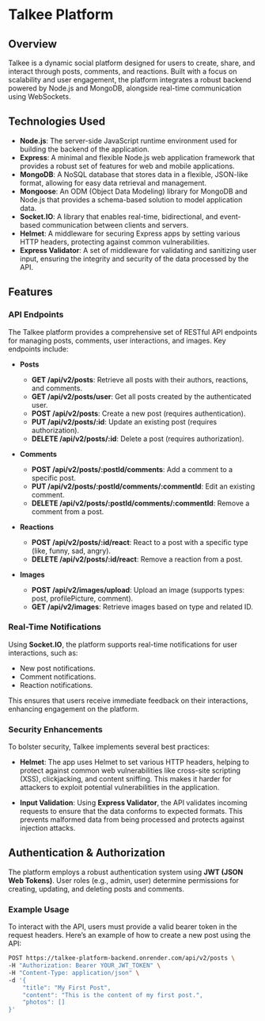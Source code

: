 # Talkee Platform

## Overview

Talkee is a dynamic social platform designed for users to create, share, and interact through posts, comments, and reactions. Built with a focus on scalability and user engagement, the platform integrates a robust backend powered by Node.js and MongoDB, alongside real-time communication using WebSockets.

## Technologies Used

- **Node.js**: The server-side JavaScript runtime environment used for building the backend of the application.
- **Express**: A minimal and flexible Node.js web application framework that provides a robust set of features for web and mobile applications.
- **MongoDB**: A NoSQL database that stores data in a flexible, JSON-like format, allowing for easy data retrieval and management.
- **Mongoose**: An ODM (Object Data Modeling) library for MongoDB and Node.js that provides a schema-based solution to model application data.
- **Socket.IO**: A library that enables real-time, bidirectional, and event-based communication between clients and servers.
- **Helmet**: A middleware for securing Express apps by setting various HTTP headers, protecting against common vulnerabilities.
- **Express Validator**: A set of middleware for validating and sanitizing user input, ensuring the integrity and security of the data processed by the API.

## Features

### API Endpoints

The Talkee platform provides a comprehensive set of RESTful API endpoints for managing posts, comments, user interactions, and images. Key endpoints include:

- **Posts**
  - **GET /api/v2/posts**: Retrieve all posts with their authors, reactions, and comments.
  - **GET /api/v2/posts/user**: Get all posts created by the authenticated user.
  - **POST /api/v2/posts**: Create a new post (requires authentication).
  - **PUT /api/v2/posts/:id**: Update an existing post (requires authorization).
  - **DELETE /api/v2/posts/:id**: Delete a post (requires authorization).

- **Comments**
  - **POST /api/v2/posts/:postId/comments**: Add a comment to a specific post.
  - **PUT /api/v2/posts/:postId/comments/:commentId**: Edit an existing comment.
  - **DELETE /api/v2/posts/:postId/comments/:commentId**: Remove a comment from a post.

- **Reactions**
  - **POST /api/v2/posts/:id/react**: React to a post with a specific type (like, funny, sad, angry).
  - **DELETE /api/v2/posts/:id/react**: Remove a reaction from a post.

- **Images**
  - **POST /api/v2/images/upload**: Upload an image (supports types: post, profilePicture, comment).
  - **GET /api/v2/images**: Retrieve images based on type and related ID.

### Real-Time Notifications

Using **Socket.IO**, the platform supports real-time notifications for user interactions, such as:

- New post notifications.
- Comment notifications.
- Reaction notifications.

This ensures that users receive immediate feedback on their interactions, enhancing engagement on the platform.

### Security Enhancements

To bolster security, Talkee implements several best practices:

- **Helmet**: The app uses Helmet to set various HTTP headers, helping to protect against common web vulnerabilities like cross-site scripting (XSS), clickjacking, and content sniffing. This makes it harder for attackers to exploit potential vulnerabilities in the application.

- **Input Validation**: Using **Express Validator**, the API validates incoming requests to ensure that the data conforms to expected formats. This prevents malformed data from being processed and protects against injection attacks.

## Authentication & Authorization

The platform employs a robust authentication system using **JWT (JSON Web Tokens)**. User roles (e.g., admin, user) determine permissions for creating, updating, and deleting posts and comments.

### Example Usage

To interact with the API, users must provide a valid bearer token in the request headers. Here’s an example of how to create a new post using the API:

```bash
POST https://talkee-platform-backend.onrender.com/api/v2/posts \
-H "Authorization: Bearer YOUR_JWT_TOKEN" \
-H "Content-Type: application/json" \
-d '{
    "title": "My First Post",
    "content": "This is the content of my first post.",
    "photos": []
}'
